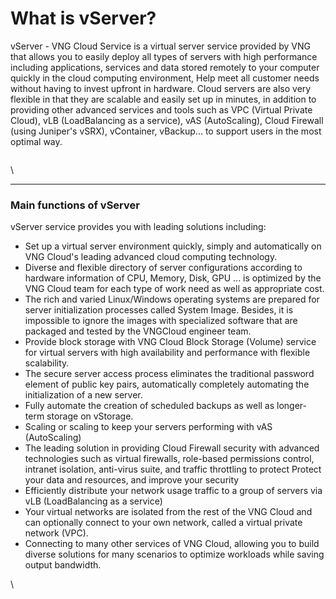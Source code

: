 # What is vServer?

vServer - VNG Cloud Service is a virtual server service provided by VNG that allows you to easily deploy all types of servers with high performance including applications, services and data stored remotely to your computer quickly in the cloud computing environment, Help meet all customer needs without having to invest upfront in hardware. Cloud servers are also very flexible in that they are scalable and easily set up in minutes, in addition to providing other advanced services and tools such as VPC (Virtual Private Cloud), vLB (LoadBalancing as a service), vAS (AutoScaling), Cloud Firewall (using Juniper's vSRX), vContainer, vBackup... to support users in the most optimal way.

<figure><img src="https://docs.vngcloud.vn/download/attachments/49647994/image2023-4-12_15-47-0.png?version=1&#x26;modificationDate=1681289221000&#x26;api=v2" alt=""><figcaption></figcaption></figure>

\


***

### **Main functions of vServer** <a href="#whatisvserver-mainfunctionsofvserver" id="whatisvserver-mainfunctionsofvserver"></a>

vServer service provides you with leading solutions including:

* Set up a virtual server environment quickly, simply and automatically on VNG Cloud's leading advanced cloud computing technology.
* Diverse and flexible directory of server configurations according to hardware information of CPU, Memory, Disk, GPU ... is optimized by the VNG Cloud team for each type of work need as well as appropriate cost.
* The rich and varied Linux/Windows operating systems are prepared for server initialization processes called System Image. Besides, it is impossible to ignore the images with specialized software that are packaged and tested by the VNGCloud engineer team.
* Provide block storage with VNG Cloud Block Storage (Volume) service for virtual servers with high availability and performance with flexible scalability.
* The secure server access process eliminates the traditional password element of public key pairs, automatically completely automating the initialization of a new server.
* Fully automate the creation of scheduled backups as well as longer-term storage on vStorage.
* Scaling or scaling to keep your servers performing with vAS (AutoScaling)
* The leading solution in providing Cloud Firewall security with advanced technologies such as virtual firewalls, role-based permissions control, intranet isolation, anti-virus suite, and traffic throttling to protect Protect your data and resources, and improve your security
* Efficiently distribute your network usage traffic to a group of servers via vLB (LoadBalancing as a service)
* Your virtual networks are isolated from the rest of the VNG Cloud and can optionally connect to your own network, called a virtual private network (VPC).
* Connecting to many other services of VNG Cloud, allowing you to build diverse solutions for many scenarios to optimize workloads while saving output bandwidth.

\
